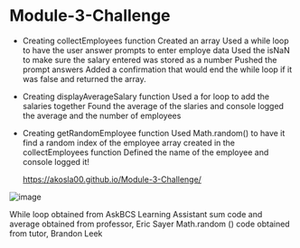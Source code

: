 # Module-3-Challenge

- Creating collectEmployees function
  Created an array
  Used a while loop to have the user answer prompts to enter employe data
  Used the isNaN to make sure the salary entered was stored as a number
  Pushed the prompt answers
  Added a confirmation that would end the while loop if it was false and returned the array.

- Creating displayAverageSalary function
  Used a for loop to add the salaries together
  Found the average of the slaries and console logged the average and the number of employees

- Creating getRandomEmployee function
  Used Math.random() to have it find a random index of the employee array created in the collectEmployees function
  Defined the name of the employee and console logged it!


  https://akosla00.github.io/Module-3-Challenge/


![image](https://github.com/akosla00/Module-3-Challenge/assets/160696834/3ca09a2b-c3b1-4c53-9cc2-0a34b0e82135)


While loop obtained from AskBCS Learning Assistant
sum code and average obtained from professor, Eric Sayer
Math.random () code obtained from tutor, Brandon Leek
